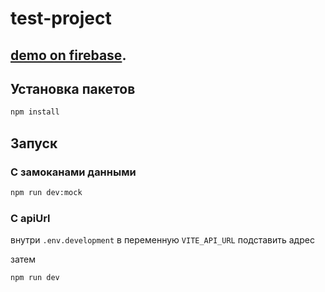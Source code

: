# test-project

## [demo on firebase](https://test-project-mkc.web.app/#/).

## Установка пакетов

```sh
npm install
```

## Запуск

### С замоканами данными

```sh
npm run dev:mock
```

### С apiUrl
внутри `.env.development` в переменную `VITE_API_URL` подставить адрес

затем

```sh
npm run dev
```
